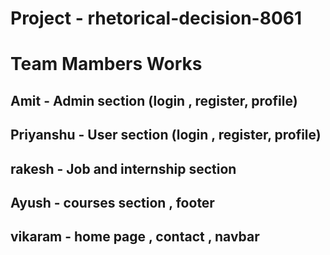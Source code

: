# Project - rhetorical-decision-8061

# Team Mambers Works

## Amit - Admin section (login , register, profile)
## Priyanshu - User section (login , register, profile)
## rakesh - Job and internship section 
## Ayush - courses section , footer 
## vikaram - home page , contact , navbar  


